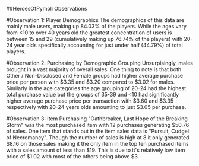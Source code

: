 ##HeroesOfPymoli Observations

#Observation 1: Player Demographics
The demographics of this data are mainly male users, making up 84.03% of the players. While the ages vary from <10 to over 40 years old the greatest concentration of users is between 15 and 29 (cumulatively making up 76.74% of the players) with 20-24 year olds specifically accounting for just under half (44.79%) of total players.

#Observation 2: Purchasing by Demographic Grouping
Unsurpisingly, males brought in a vast majority of overall sales.  One thing to note is that both Other / Non-Disclosed and Female groups had higher average purchase price per person with $3.35 and $3.20 compared to $3.02 for males.  Similarly in the age categories the age grouping of 20-24 had the highest total purchase value but the groups of 35-39 and <10 had significantly higher average purchase price per transaction with $3.60 and $3.35 respectively with 20-24 years olds amounting to just $3.05 per purchase.

#Observation 3: Item Purchasing
"Oathbreaker, Last Hope of the Breaking Storm" was the most purchased item with 12 purchases generating $50.76 of sales.  One item that stands out in the item sales data is "Pursuit, Cudgel of Necromancy".  Though the number of sales is high at 8 it only generated $8.16 on those sales making it the only item in the top ten purchased items with a sales amount of less than $19.  This is due to it's relatively low item price of $1.02 with most of the others being above $3.